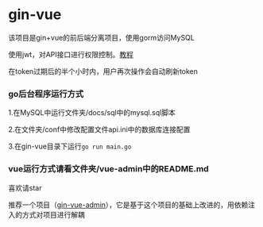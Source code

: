 # gin-vue

该项目是gin+vue的前后端分离项目，使用gorm访问MySQL

使用jwt，对API接口进行权限控制。[教程](https://www.cnblogs.com/FireworksEasyCool/p/11455834.html)

在token过期后的半个小时内，用户再次操作会自动刷新token

### go后台程序运行方式

1.在MySQL中运行文件夹/docs/sql中的mysql.sql脚本

2.在文件夹/conf中修改配置文件api.ini中的数据库连接配置

3.在gin-vue目录下运行`go run main.go`

### vue运行方式请看文件夹/vue-admin中的README.md

喜欢请star

推荐一个项目（[gin-vue-admin](https://github.com/Bingjian-Zhu/gin-vue-admin)），它是基于这个项目的基础上改进的，用依赖注入的方式对项目进行解耦
